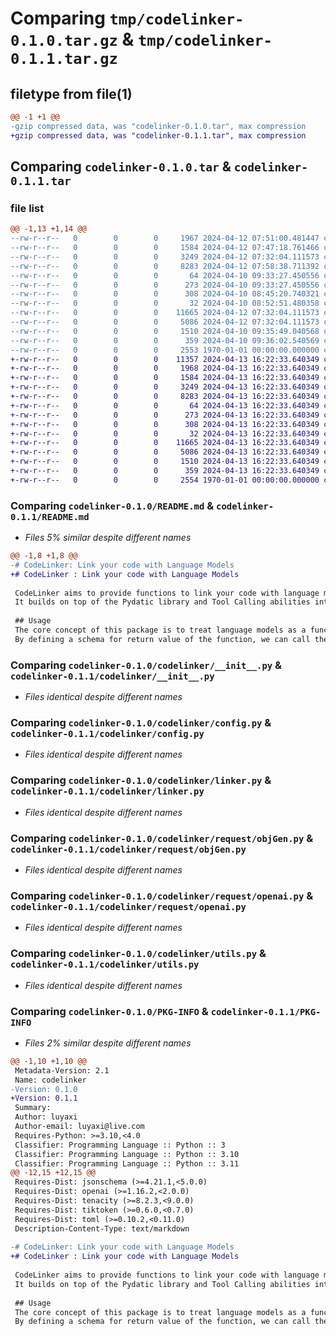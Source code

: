 # Comparing `tmp/codelinker-0.1.0.tar.gz` & `tmp/codelinker-0.1.1.tar.gz`

## filetype from file(1)

```diff
@@ -1 +1 @@
-gzip compressed data, was "codelinker-0.1.0.tar", max compression
+gzip compressed data, was "codelinker-0.1.1.tar", max compression
```

## Comparing `codelinker-0.1.0.tar` & `codelinker-0.1.1.tar`

### file list

```diff
@@ -1,13 +1,14 @@
--rw-r--r--   0        0        0     1967 2024-04-12 07:51:00.481447 codelinker-0.1.0/README.md
--rw-r--r--   0        0        0     1584 2024-04-12 07:47:18.761466 codelinker-0.1.0/codelinker/__init__.py
--rw-r--r--   0        0        0     3249 2024-04-12 07:32:04.111573 codelinker-0.1.0/codelinker/config.py
--rw-r--r--   0        0        0     8283 2024-04-12 07:58:38.711392 codelinker-0.1.0/codelinker/linker.py
--rw-r--r--   0        0        0       64 2024-04-10 09:33:27.450556 codelinker-0.1.0/codelinker/models/__init__.py
--rw-r--r--   0        0        0      273 2024-04-10 09:33:27.450556 codelinker-0.1.0/codelinker/models/labels.py
--rw-r--r--   0        0        0      308 2024-04-10 08:45:20.740321 codelinker-0.1.0/codelinker/models/structuredRet.py
--rw-r--r--   0        0        0       32 2024-04-10 08:52:51.480358 codelinker-0.1.0/codelinker/request/__init__.py
--rw-r--r--   0        0        0    11665 2024-04-12 07:32:04.111573 codelinker-0.1.0/codelinker/request/objGen.py
--rw-r--r--   0        0        0     5086 2024-04-12 07:32:04.111573 codelinker-0.1.0/codelinker/request/openai.py
--rw-r--r--   0        0        0     1510 2024-04-10 09:35:49.040568 codelinker-0.1.0/codelinker/utils.py
--rw-r--r--   0        0        0      359 2024-04-10 09:36:02.540569 codelinker-0.1.0/pyproject.toml
--rw-r--r--   0        0        0     2553 1970-01-01 00:00:00.000000 codelinker-0.1.0/PKG-INFO
+-rw-r--r--   0        0        0    11357 2024-04-13 16:22:33.640349 codelinker-0.1.1/LICENSE
+-rw-r--r--   0        0        0     1968 2024-04-13 16:22:33.640349 codelinker-0.1.1/README.md
+-rw-r--r--   0        0        0     1584 2024-04-13 16:22:33.640349 codelinker-0.1.1/codelinker/__init__.py
+-rw-r--r--   0        0        0     3249 2024-04-13 16:22:33.640349 codelinker-0.1.1/codelinker/config.py
+-rw-r--r--   0        0        0     8283 2024-04-13 16:22:33.640349 codelinker-0.1.1/codelinker/linker.py
+-rw-r--r--   0        0        0       64 2024-04-13 16:22:33.640349 codelinker-0.1.1/codelinker/models/__init__.py
+-rw-r--r--   0        0        0      273 2024-04-13 16:22:33.640349 codelinker-0.1.1/codelinker/models/labels.py
+-rw-r--r--   0        0        0      308 2024-04-13 16:22:33.640349 codelinker-0.1.1/codelinker/models/structuredRet.py
+-rw-r--r--   0        0        0       32 2024-04-13 16:22:33.640349 codelinker-0.1.1/codelinker/request/__init__.py
+-rw-r--r--   0        0        0    11665 2024-04-13 16:22:33.640349 codelinker-0.1.1/codelinker/request/objGen.py
+-rw-r--r--   0        0        0     5086 2024-04-13 16:22:33.640349 codelinker-0.1.1/codelinker/request/openai.py
+-rw-r--r--   0        0        0     1510 2024-04-13 16:22:33.640349 codelinker-0.1.1/codelinker/utils.py
+-rw-r--r--   0        0        0      359 2024-04-13 16:22:33.640349 codelinker-0.1.1/pyproject.toml
+-rw-r--r--   0        0        0     2554 1970-01-01 00:00:00.000000 codelinker-0.1.1/PKG-INFO
```

### Comparing `codelinker-0.1.0/README.md` & `codelinker-0.1.1/README.md`

 * *Files 5% similar despite different names*

```diff
@@ -1,8 +1,8 @@
-# CodeLinker: Link your code with Language Models
+# CodeLinker : Link your code with Language Models
 
 CodeLinker aims to provide functions to link your code with language models.
 It builds on top of the Pydatic library and Tool Calling abilities introduced by [OpenAI](https://platform.openai.com/docs/guides/function-calling), which enabling models to generate content according to [Json Schema](https://json-schema.org/).
 
 ## Usage
 The core concept of this package is to treat language models as a function handler.
 By defining a schema for return value of the function, we can call the function and let the model generate the return value.
```

### Comparing `codelinker-0.1.0/codelinker/__init__.py` & `codelinker-0.1.1/codelinker/__init__.py`

 * *Files identical despite different names*

### Comparing `codelinker-0.1.0/codelinker/config.py` & `codelinker-0.1.1/codelinker/config.py`

 * *Files identical despite different names*

### Comparing `codelinker-0.1.0/codelinker/linker.py` & `codelinker-0.1.1/codelinker/linker.py`

 * *Files identical despite different names*

### Comparing `codelinker-0.1.0/codelinker/request/objGen.py` & `codelinker-0.1.1/codelinker/request/objGen.py`

 * *Files identical despite different names*

### Comparing `codelinker-0.1.0/codelinker/request/openai.py` & `codelinker-0.1.1/codelinker/request/openai.py`

 * *Files identical despite different names*

### Comparing `codelinker-0.1.0/codelinker/utils.py` & `codelinker-0.1.1/codelinker/utils.py`

 * *Files identical despite different names*

### Comparing `codelinker-0.1.0/PKG-INFO` & `codelinker-0.1.1/PKG-INFO`

 * *Files 2% similar despite different names*

```diff
@@ -1,10 +1,10 @@
 Metadata-Version: 2.1
 Name: codelinker
-Version: 0.1.0
+Version: 0.1.1
 Summary: 
 Author: luyaxi
 Author-email: luyaxi@live.com
 Requires-Python: >=3.10,<4.0
 Classifier: Programming Language :: Python :: 3
 Classifier: Programming Language :: Python :: 3.10
 Classifier: Programming Language :: Python :: 3.11
@@ -12,15 +12,15 @@
 Requires-Dist: jsonschema (>=4.21.1,<5.0.0)
 Requires-Dist: openai (>=1.16.2,<2.0.0)
 Requires-Dist: tenacity (>=8.2.3,<9.0.0)
 Requires-Dist: tiktoken (>=0.6.0,<0.7.0)
 Requires-Dist: toml (>=0.10.2,<0.11.0)
 Description-Content-Type: text/markdown
 
-# CodeLinker: Link your code with Language Models
+# CodeLinker : Link your code with Language Models
 
 CodeLinker aims to provide functions to link your code with language models.
 It builds on top of the Pydatic library and Tool Calling abilities introduced by [OpenAI](https://platform.openai.com/docs/guides/function-calling), which enabling models to generate content according to [Json Schema](https://json-schema.org/).
 
 ## Usage
 The core concept of this package is to treat language models as a function handler.
 By defining a schema for return value of the function, we can call the function and let the model generate the return value.
```

